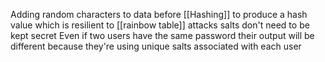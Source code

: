 Adding random characters to data before [[Hashing]] to produce a hash value which is resilient to [[rainbow table]] attacks
salts don't need to be kept secret
Even if two users have the same password their output will be different because they're using unique salts associated with each user